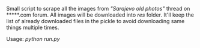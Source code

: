 Small script to scrape all the images from _"Sarajevo old photos"_ thread on *****.com forum. All images will be downloaded into _res_ folder. It'll keep the list of already downloaded files in the pickle to avoid downloading same things multiple times.

Usage:
_python run.py_
